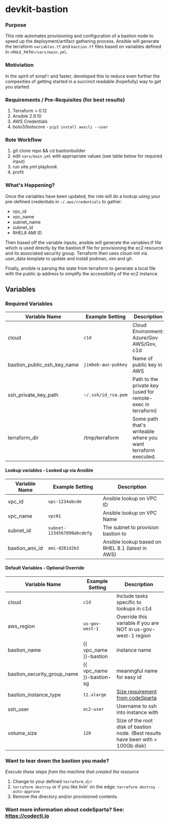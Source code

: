 # devkit-bastion
### Purpose
This role automates provisioning and configuration of a bastion node to 
speed up the deployment/artifact gathering process. Ansible will generate 
the terraform `variables.tf` and `bastion.tf` files  based on variables defined
in `<ROLE_PATH>/vars/main.yml`.

### Motiviation
In the spirit of simpl'r and faster, developed this to reduce even further the
compexities of getting started in a succinct readable (hopefully) way to get 
you started. 

### Requirements / Pre-Requisites (for best results)
1. Terraform > 0.12 
2. Ansible 2.9.10
3. AWS Credentials
4. boto3/botocore - `pip3 install awscli --user`

### Role Workflow
1. git clone repo && cd bastionbuilder
2. edit `vars/main.yml` with appropriate values (see table below for required input)
3. run site.yml playbook
4. profit

### What's Happening?
Once the variables have been updated, the role will do a lookup using your pre-defined
credentials in `~/.aws/credentials` to gather:
- vpc_id
- vpc_name
- subnet_name
- subnet_id 
- RHEL8 AMI ID 

Then based off the variable inputs, ansible will generate the variables.tf file which is used
directly by the bastion.tf file for provisioning the ec2 resource and its associated security group.
Terraform then uses cloud-init via user_data template to update and install podman, vim and git. 

Finally, ansible is parsing the state from terraform to generate a local file with the public ip 
address to simplify the accessibility of the ec2 instance.

## Variables

### Required Variables
Variable Name | Example Setting | Description
------------- | --------------- | ----------- 
cloud         | `c1d`           | Cloud Environment: Azure/Gov AWS/Gov, c1d
bastion_public_ssh_key_name | `jimbob-aws-pubkey` | Name of public key in AWS 
ssh_private_key_path | `~/.ssh/id_rsa.pem` | Path to the private key (used for remote-exec in terraform)
terraform_dir | /tmp/terraform | Some path that's writeable where you want terraform executed.

#### Lookup variables - Looked up via Ansible
Variable Name | Example Setting | Description
------------- | ------------- | ---------------
vpc_id     | `vpc-1234abcde` | Ansible lookup on VPC ID
vpc_name   | `vpc01`         | Ansible lookup on VPC Name
subnet_id  | `subnet-1234567890abcdefg` | The subnet to provision bastion to
bastion_ami_id | `ami-d281d2b3` | Ansible lookup based on RHEL 8.1 (latest in AWS)

#### Default Variables - Optional Override
Variable Name | Example Setting | Description
------------- | --------------- | -----------
cloud | `c1d` | Include tasks specific to lookups in c1d
aws_region   | `us-gov-west-1`  | Override this variable if you are NOT in us-gov-west-1 region
bastion_name | {{ vpc_name }}-bastion | instance name
bastion_security_group_name | {{ vpc_name }}-bastion-sg| meaningful name for easy id
bastion_instance_type | `t2.xlarge` | [Size requirement from codeSparta](https://codectl.io/docs/user-guide#user-provided-low-side-unrestricted-prep-node)
ssh_user | `ec2-user` | Username to ssh into instance with
volume_size | `120` | Size of the root disk of bastion node. (Best results have been with > 100Gb disk)

### Want to tear down the bastion you made?
*Execute these steps from the machine that created the resource*
1. Change to your defined `terraform_dir`
2. `terraform destroy` or if you like livin' on the edge: `terraform destroy -auto-approve`
3. Remove the directory and/or provisioned contents.

### Want more information about codeSparta? See: https://codectl.io

